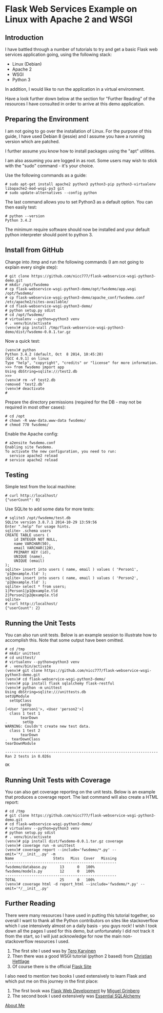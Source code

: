 # Flask Web Services Example on Linux with Apache 2 and WSGI

## Introduction

I have battled through a number of tutorials to try and get a basic Flask web services application going, using the following stack:

* Linux (Debian)
* Apache 2
* WSGI
* Python 3

In addition, I would like to run the application in a virtual environment.

Have a look further down below at the section for "Further Reading" of the resources I have consulted in order to arrive at this demo application.

## Preparing the Environment

I am not going to go over the installation of Linux. For the purpose of this guide, I have used Debian 8 (jessie) and I assume you have a running version which are patched.

I further assume you know how to install packages using the "apt" utilities.

I am also assuming you are logged in as root. Some users may wish to stick with the "sudo" command - it's your choice.

Use the following commands as a guide:

```
# sudo apt-get install apache2 python3 python3-pip python3-virtualenv libapache2-mod-wsgi-py3 git
# sudo update-alternatives --config python
```

The last command allows you to set Python3 as a default option. You can then easily test:

```
# python --version
Python 3.4.2
```

The minimum require software should now be installed and your default python interpreter should point to python 3.

## Install from GitHub

Change into /tmp and run the following commands (I am not going to explain every single step):

```
# git clone https://github.com/nicc777/flask-webservice-wsgi-python3-demo.git
# mkdir /opt/fwsdemo
# cp flask-webservice-wsgi-python3-demo/opt/fwsdemo/app.wsgi /opt/fwsdemo/
# cp flask-webservice-wsgi-python3-demo/apache_conf/fwsdemo.conf /etc/apache2/sites-available/
# cd flask-webservice-wsgi-python3-demo/
# python setup.py sdist
# cd /opt/fwsdemo/
# virtualenv --python=python3 venv
# . venv/bin/activate
(venv)# pip install /tmp/flask-webservice-wsgi-python3-demo/dist/fwsdemo-0.0.1.tar.gz
```

Now a quick test:

```
(venv)# python
Python 3.4.2 (default, Oct  8 2014, 10:45:20)
[GCC 4.9.1] on linux
Type "help", "copyright", "credits" or "license" for more information.
>>> from fwsdemo import app
Using dbString=sqlite:///test2.db
>>>
(venv)# rm -vf test2.db
removed ‘test2.db’
(venv)# deactivate
#
```

Prepare the directory permissions (required for the DB - may not be required in most other cases):

```
# cd /opt
# chown -R www-data.www-data fwsdemo/
# chmod 770 fwsdemo/
```

Enable the Apache config:

```
# a2ensite fwsdemo.conf
Enabling site fwsdemo.
To activate the new configuration, you need to run:
  service apache2 reload
# service apache2 reload
```

## Testing

Simple test from the local machine:

```
# curl http://localhost/
{"userCount": 0}
```

Use SQLite to add some data for more tests:

```
# sqlite3 /opt/fwsdemo/test.db
SQLite version 3.8.7.1 2014-10-29 13:59:56
Enter ".help" for usage hints.
sqlite> .schema users
CREATE TABLE users (
	id INTEGER NOT NULL,
	name VARCHAR(50),
	email VARCHAR(120),
	PRIMARY KEY (id),
	UNIQUE (name),
	UNIQUE (email)
);
sqlite> insert into users ( name, email ) values ( 'Person1', 'p1@example.tld' );
sqlite> insert into users ( name, email ) values ( 'Person2', 'p2@example.tld' );
sqlite> select * from users;
1|Person1|p1@example.tld
2|Person2|p2@example.tld
sqlite>
# curl http://localhost/
{"userCount": 2}
```

## Running the Unit Tests

You can also run unit tests. Below is an example session to illustrate how to accomplish this. Note that some output have been omitted.

```
# cd /tmp
# mkdir unittest
# cd unittest/
# virtualenv --python=python3 venv
# . venv/bin/activate
(venv)# git clone https://github.com/nicc777/flask-webservice-wsgi-python3-demo.git
(venv)# cd flask-webservice-wsgi-python3-demo/
(venv)# pip install flask sqlalchemy flask-restful
(venv)# python -m unittest
Using dbString=sqlite:///unittests.db
setUpModule
  setUpClass
       setUp
[<User 'person1'>, <User 'person2'>]
  class 1 test 1
       tearDown
.       setUp
WARNING: Couldn't create new test data.
  class 1 test 2
       tearDown
.  tearDownClass
tearDownModule

----------------------------------------------------------------------
Ran 2 tests in 0.026s

OK
```

## Running Unit Tests with Coverage

You can also get coverage reporting on the unit tests. Below is an example that produces a coverage report. The last command will also create a HTML report:

```
# cd /tmp
# git clone https://github.com/nicc777/flask-webservice-wsgi-python3-demo.git
# cd flask-webservice-wsgi-python3-demo/
# virtualenv --python=python3 venv
# python setup.py sdist
# . venv/bin/activate
(venv)# pip install dist/fwsdemo-0.0.1.tar.gz coverage
(venv)# coverage run -m unittest
(venv)# coverage report --include='fwsdemo/*.py' --omit='*/__init__.py' -m
Name                  Stmts   Miss  Cover   Missing
---------------------------------------------------
fwsdemo/database.py      13      0   100%   
fwsdemo/models.py        12      0   100%   
---------------------------------------------------
TOTAL                    25      0   100%   
(venv)# coverage html -d report_html --include='fwsdemo/*.py' --omit='*/__init__.py'
```

## Further Reading

There were many resources I have used in putting this tutorial together, so overall I want to thank all the Python contributors on sites like stackoverflow which I use intensively almost on a daily basis - you guys rock! I wish I took down all the pages I used for this demo, but unfortunately I did not track it from the start, so I will just acknowledge for now the main non-stackoverflow resources I used.

1. The first site I used was by [Tero Karvinen](http://terokarvinen.com/2016/deploy-flask-python3-on-apache2-ubuntu "Deploy Flask & Python3 on Apache2 & Ubuntu")
2. Then there was a good WSGI tutorial (python 2 based) from [Christian Hettlage](http://software.saao.ac.za/2014/10/29/deploying-a-flask-application-on-apache/ "Deploying a Flask application on Apache")
3. Of course there is the official [Flask Site](http://flask.pocoo.org/docs/0.10/ "Flask")

I also need to mention two books I used extensively to learn Flask and which put me on this journey in the first place:

1. The first book was [Flask Web Development](http://www.flaskbook.com "Flask Web Development") by [Miguel Grinberg](https://github.com/miguelgrinberg "GitHub")
2. The second book I used extensively was [Essential SQLAlchemy](http://shop.oreilly.com/product/0636920035800.do "Essential SQLAlchemy")


[About Me](about.me/nico.coetzee "About Nico Coetzee")
